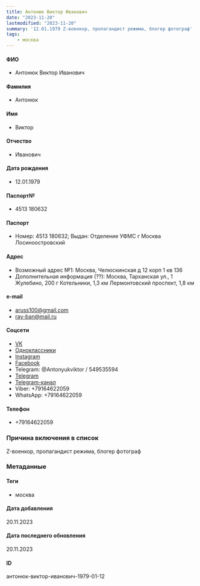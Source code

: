 ```yaml
---
title: Антонюк Виктор Иванович
date: "2023-11-20"
lastmodified: "2023-11-20"
summary: '12.01.1979 Z-военкор, пропагандист режима, блогер фотограф'
tags: 
    - москва
---
```

<!--# pp2-->
<!--## Фигурант-->
<!--### Личные данные-->
#### ФИО
- Антонюк Виктор Иванович
#### Фамилия
- Антонюк
#### Имя
- Виктор
#### Отчество
- Иванович
#### Дата рождения
- 12.01.1979
#### Паспорт№
- 4513 180632
#### Паспорт
- Номер: 4513 180632; Выдан: Отделение УФМС г Москва Лосиноостровский
#### Адрес
- Возможный адрес №1: Москва, Челюскинская д 12 корп 1 кв 136
- Дополнительная информация (??): Москва, Тарханская ул., 1 Жулебино, 200 г Котельники, 1,3 км Лермонтовский проспект, 1,8 км
#### e-mail
- aruss100@gmail.com
- ray-ban@mail.ru
#### Соцсети
- [VK](https://vk.com/id296561375)
- [Одноклассники](https://ok.ru/profile/590659812644)
- [Instagram](https://www.instagram.com/antonyuk.viktor)
- [Facebook](https://www.facebook.com/aruss100)
- Telegram: @Antonyukviktor / 549535594
- [Telegram](http://t.me/+79164622059)
- [Telegram-канал](https://t.me/photographermilitary)
- Viber: +79164622059
- WhatsApp: +79164622059
#### Телефон
- +79164622059
### Причина включения в список
Z-военкор, пропагандист режима, блогер фотограф
### Метаданные
#### Теги
- москва
#### Дата добавления
20.11.2023
#### Дата последнего обновления
20.11.2023
#### ID
антонюк-виктор-иванович-1979-01-12
<!--## END;-->
